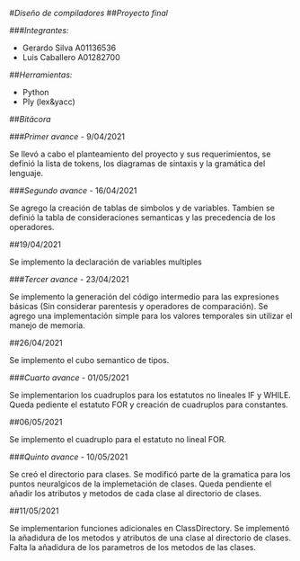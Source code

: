 #*Diseño de compiladores*
##*Proyecto final*

###*Integrantes:*
- Gerardo Silva A01136536
- Luis Caballero A01282700

##*Herramientas:*
- Python 
- Ply (lex&yacc)

##*Bitácora*

###*Primer avance* - 9/04/2021

Se llevó a cabo el planteamiento del proyecto y sus requerimientos, se definió la lista de tokens, los diagramas de sintaxis y la gramática del lenguaje.

###*Segundo avance* - 16/04/2021

Se agrego la creación de tablas de simbolos y de variables. Tambien se definió la tabla de consideraciones semanticas y las precedencia de los operadores.


##19/04/2021

Se implemento la declaración de variables multiples 

###*Tercer avance* - 23/04/2021

Se implemento la generación del código intermedio para las expresiones básicas (Sin considerar parentesis y operadores de comparación). Se agrego una implementación simple para los valores temporales sin utilizar el manejo de memoria.

##26/04/2021

Se implemento el cubo semantico de tipos.

###*Cuarto avance* - 01/05/2021

Se implementarion los cuadruplos para los estatutos no lineales IF y WHILE. Queda pediente el estatuto FOR y creación de cuadruplos para constantes.    

##06/05/2021

Se implemento el cuadruplo para el estatuto no lineal FOR.

###*Quinto avance* - 10/05/2021

Se creó el directorio para clases. Se modificó parte de la gramatica para los puntos neuralgicos de la implemetación de clases. Queda pendiente el añadir los atributos y metodos de cada clase al directorio de clases.

##11/05/2021

Se implementarion funciones adicionales en ClassDirectory. Se implementó la añadidura de los metodos y atributos de una clase al directorio de clases. Falta la añadidura de los parametros de los metodos de las clases.